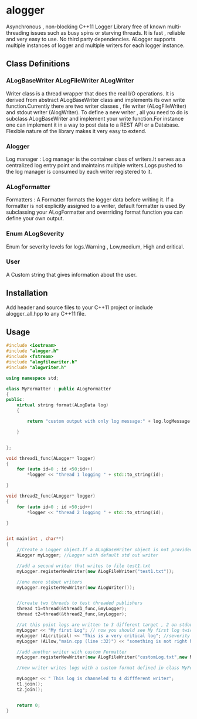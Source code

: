 # alogger
Asynchronous , non-blocking C++11 Logger Library free of known multi-threading issues such as busy spins or starving threads.
It is fast , reliable and very easy to use. No third party dependencies. ALogger supports multiple instances of logger and multiple writers for each logger instance.

## Class Definitions
### ALogBaseWriter ALogFileWriter ALogWriter<br />
Writer class is a thread wrapper that does the real I/O operations. It is derived from abstract ALogBaseWriter class and implements its own write function.Currently there are two writer classes , file writer (ALogFileWriter) and stdout writer (AlogWriter). To define a new writer , all you need to do is subclass ALogBaseWriter and implement your write function.For instance one can implement it in a way to post data to a REST API or a Database. Flexible nature of the library makes it very easy to extend.

### Alogger<br />
Log manager : Log manager is the container class of writers.It serves as a centralized log entry point and maintains multiple writers.Logs pushed to the log manager is consumed by each writer registered to it.

### ALogFormatter<br />
Formatters  : A Formatter formats the logger data before writing it. If a formatter is not explicitly assigned to a writer, default formatter is used.By subclassing your ALogFormatter and overrriding format function you can define your own output.

### Enum ALogSeverity<br />
Enum for severity levels for logs.Warning , Low,medium, High and critical.

### User<br />
A Custom string that gives information about the user.

## Installation
Add header and source files to your C++11 project or include alogger_all.hpp to any C++11 file.

## Usage
```c++
#include <iostream>
#include "alogger.h"
#include <fstream>
#include "alogfilewriter.h"
#include "alogwriter.h"

using namespace std;

class MyFormatter : public ALogFormatter
{
public:
    virtual string format(ALogData log)
    {

        return "custom output with only log message:" + log.logMessage();

    }


};

void thread1_func(ALogger* logger)
{
    for (auto id=0 ; id <50;id++)
        *logger << "thread 1 logging " + std::to_string(id);

}

void thread2_func(ALogger* logger)
{
    for (auto id=0 ; id <50;id++)
        *logger << "thread 2 logging " + std::to_string(id);

}


int main(int , char**)
{
    //Create a Logger object.If a ALogBaseWriter object is not provided , it creates a ALogWriter and register it as the first writer object.
    ALogger myLogger; //Logger with default std out writer

    //add a second writer that writes to file test1.txt
    myLogger.registerNewWriter(new ALogFileWriter("test1.txt"));

    //one more stdout writers
    myLogger.registerNewWriter(new ALogWriter());


    //create two threads to test threaded publishers
    thread t1=thread(&thread1_func,&myLogger);
    thread t2=thread(&thread2_func,&myLogger);

    //at this point logs are written to 3 different target , 2 on stdout one copy in test1.txt
    myLogger << "My first Log"; // now you should see My first log twice in console and also in 1 entry in test1.txt. with default severity and no User
    myLogger (ALcritical) << "This is a very critical log"; //severity is changed
    myLogger (ALlow,"main.cpp (line :32)") << "something is not right here"; //user info is added to the log

    //add another writer with custom Formatter
    myLogger.registerNewWriter(new ALogFileWriter("customLog.txt",new MyFormatter()));

    //new writer writes logs with a custom format defined in class MyFormatter

    myLogger << " This log is channeled to 4 diffferent writer";
    t1.join();
    t2.join();


    return 0;
}

```
